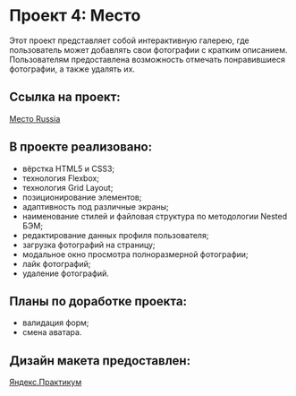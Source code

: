 # Проект 4: Место

Этот проект представляет собой интерактивную галерею, где пользователь может добавлять свои фотографии с кратким описанием. Пользователям предоставлена возможность отмечать понравившиеся фотографии, а также удалять их.

## Ссылка на проект:
[Место Russia](https://elaineir.github.io/mesto/index.html)

## В проекте реализовано:
* вёрстка HTML5 и CSS3;
* технология Flexbox;
* технология Grid Layout;
* позиционирование элементов;
* адаптивность под различные экраны;
* наименование стилей и файловая структура по методологии Nested БЭМ;
* редактирование данных профиля пользователя;
* загрузка фотографий на страницу;
* модальное окно просмотра полноразмерной фотографии;
* лайк фотографий;
* удаление фотографий.

## Планы по доработке проекта:
* валидация форм;
* смена аватара.

## Дизайн макета предоставлен:
[Яндекс.Практикум](https://praktikum.yandex.ru/)
